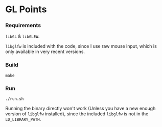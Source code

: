 # GL Points

### Requirements

`libGL` & `libGLEW`.

`libglfw` is included with the code, since I use raw mouse input, which is only available in very recent versions.

### Build

`make`

### Run

`./run.sh`

Running the binary directly won't work (Unless you have a new enough version of `libglfw` installed), since the included `libglfw` is not in the `LD_LIBRARY_PATH`.
